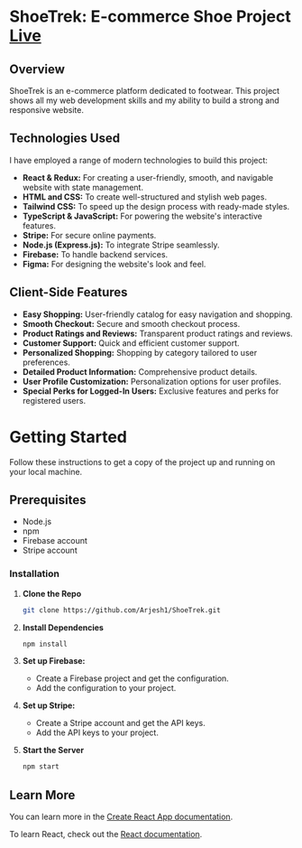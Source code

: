 # ShoeTrek: E-commerce Shoe Project [Live](https://shoe-trek.vercel.app/)

## Overview

ShoeTrek is an e-commerce platform dedicated to footwear. This project shows all my web development skills and my ability to build a strong and responsive website.

## Technologies Used

I have employed a range of modern technologies to build this project:

* **React & Redux:** For creating a user-friendly, smooth, and navigable website with state management.
* **HTML and CSS:** To create well-structured and stylish web pages.
* **Tailwind CSS:** To speed up the design process with ready-made styles.
* **TypeScript & JavaScript:** For powering the website's interactive features.
* **Stripe:** For secure online payments.
* **Node.js (Express.js):** To integrate Stripe seamlessly.
* **Firebase:** To handle backend services.
* **Figma:** For designing the website's look and feel.

## Client-Side Features
* **Easy Shopping:** User-friendly catalog for easy navigation and shopping.
* **Smooth Checkout:** Secure and smooth checkout process.
* **Product Ratings and Reviews:** Transparent product ratings and reviews.
* **Customer Support:** Quick and efficient customer support.
* **Personalized Shopping:** Shopping by category tailored to user preferences.
* **Detailed Product Information:** Comprehensive product details.
* **User Profile Customization:** Personalization options for user profiles.
* **Special Perks for Logged-In Users:** Exclusive features and perks for registered users.

# Getting Started 

Follow these instructions to get a copy of the project up and running on your local machine.

## Prerequisites

* Node.js
* npm
* Firebase account
* Stripe account

### Installation

1. **Clone the Repo**

   ```bash
   git clone https://github.com/Arjesh1/ShoeTrek.git

   ```

2. **Install Dependencies**

   ```bash
   npm install

   ```
3. **Set up Firebase:**

   * Create a Firebase project and get the configuration.
   * Add the configuration to your project.

4. **Set up Stripe:**

   * Create a Stripe account and get the API keys.
   * Add the API keys to your project.

5. **Start the Server**

   ```bash
   npm start
   ```
   
## Learn More

You can learn more in the [Create React App documentation](https://facebook.github.io/create-react-app/docs/getting-started).

To learn React, check out the [React documentation](https://reactjs.org/).
